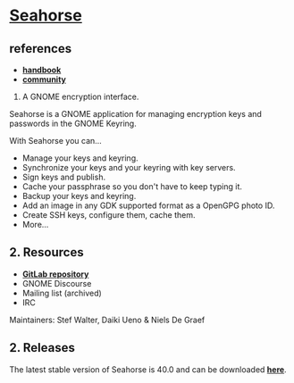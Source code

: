 # **[Seahorse](https://wiki.gnome.org/Apps/Seahorse)**

## references

- **[handbook](https://handbook.gnome.org/)**
- **[community](https://gitlab.gnome.org/)**

1. A GNOME encryption interface.

Seahorse is a GNOME application for managing encryption keys and passwords in the GNOME Keyring.

With Seahorse you can...

- Manage your keys and keyring.
- Synchronize your keys and your keyring with key servers.
- Sign keys and publish.
- Cache your passphrase so you don't have to keep typing it.
- Backup your keys and keyring.
- Add an image in any GDK supported format as a OpenGPG photo ID.
- Create SSH keys, configure them, cache them.
- More...

## 2. Resources

- **[GitLab repository](https://gitlab.gnome.org/GNOME/seahorse)**
- GNOME Discourse
- Mailing list (archived)
- IRC

Maintainers: Stef Walter, Daiki Ueno & Niels De Graef

## 2. Releases

The latest stable version of Seahorse is 40.0 and can be downloaded **[here](https://download.gnome.org/sources/seahorse/40/seahorse-40.0.tar.xz)**.
